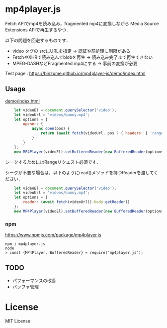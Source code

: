 # mp4player.js

Fetch APIでmp4を読み込み，fragmented mp4に変換しながら Media Source Extensions APIで再生するやつ．

以下の問題を回避するものです．

- video タグの srcにURLを指定 → 認証や前処理に制限がある
- FetchやXHRで読み込んでblobを再生 → 読み込み完了まで再生できない
- MPEG-DASHなどFragmented mp4にする → 事前の変換が必要

Test page : https://binzume.github.io/mp4player-js/demo/index.html

## Usage

[demo/index.html](demo/index.html)

```js
    let videoEl = document.querySelector('video');
    let videoUrl = 'videos/bunny.mp4';
    let options = {
        opener: {
            async open(pos) {
                return (await fetch(videoUrl, pos ? { headers: { 'range': 'bytes=' + pos + '-' } } : {})).body.getReader();
            }
        }
    };
    new MP4Player(videoEl).setBufferedReader(new BufferedReader(options));
```

シークするためにはRangeリクエスト必須です．

シークが不要な場合は，以下のようにread()メソッドを持つReaderを渡してください．

```js
    let videoEl = document.querySelector('video');
    let videoUrl = 'videos/bunny.mp4';
    let options = {
        reader: (await fetch(videoUrl)).body.getReader()
    };
    new MP4Player(videoEl).setBufferedReader(new BufferedReader(options));
```

### npm

https://www.npmjs.com/package/mp4player.js

```
npm i mp4player.js
node
> const {MP4Player, BufferedReader} = require('mp4player.js');
```

## TODO

- パフォーマンスの改善
- バッファ管理

# License

MIT License
